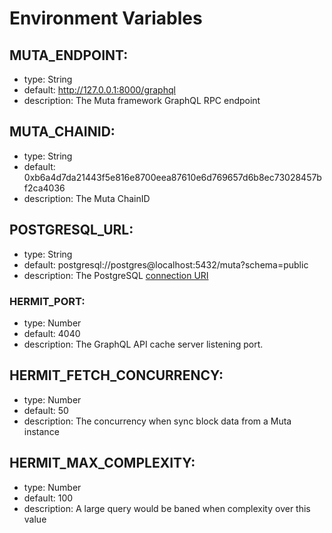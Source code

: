 # Environment Variables

## MUTA_ENDPOINT:

- type: String
- default: http://127.0.0.1:8000/graphql
- description: The Muta framework GraphQL RPC endpoint

## MUTA_CHAINID:

- type: String
- default: 0xb6a4d7da21443f5e816e8700eea87610e6d769657d6b8ec73028457bf2ca4036
- description: The Muta ChainID

## POSTGRESQL_URL:

- type: String
- default: postgresql://postgres@localhost:5432/muta?schema=public
- description: The PostgreSQL [connection URI](https://www.postgresql.org/docs/9.2/libpq-connect.html#LIBPQ-CONNSTRING)

### HERMIT_PORT:

- type: Number
- default: 4040
- description: The GraphQL API cache server listening port.

## HERMIT_FETCH_CONCURRENCY:

- type: Number
- default: 50
- description: The concurrency when sync block data from a Muta instance

## HERMIT_MAX_COMPLEXITY:

- type: Number
- default: 100
- description: A large query would be baned when complexity over this value
